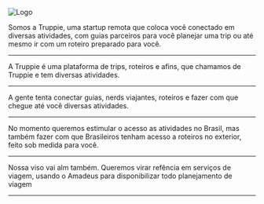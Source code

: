 ![Logo](https://truppie.com/assets/logo-flat-8815ef3639e143731f00922704c9fa09d5fc311e5433207cf6e8ca136d4edf32.png)

Somos a Truppie, uma startup remota que coloca você conectado em diversas atividades, com guias parceiros para você planejar uma trip ou até mesmo ir com um roteiro preparado para você.

---

A Truppie é uma plataforma de trips, roteiros e afins, que chamamos de Truppie e tem diversas atividades.

---

A gente tenta conectar guias, nerds viajantes, roteiros e fazer com que chegue até você diversas atividades.

---

No momento queremos estimular o acesso as atividades no Brasil, mas também fazer com que Brasileiros tenham acesso a roteiros no exterior, feito sob medida para você.

---

Nossa viso vai alm também. Queremos virar refência em serviços de viagem, usando o Amadeus para disponibilizar todo planejamento de viagem

---



